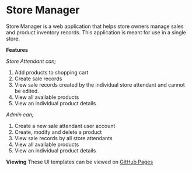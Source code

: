 # Store Manager 
Store Manager is a web application that helps store owners manage sales and product inventory records. This application is meant for use in a single store.

**Features**

*Store Attendant can;*
1. Add products to shopping cart 
2. Create sale records
3. View sale records created by the individual store attendant and cannot be edited.
4. View all available products
5. View an individual product details

*Admin can;*
1. Create a new sale attendant user account
2. Create, modify and delete a product
3. View sale records by all store attendants
4. View all available products
5. View an individual product details 

**Viewing**
These UI templates can be viewed on [GitHub Pages](https://emmellabeatrice.github.io/store-manager/UI/index.html)

